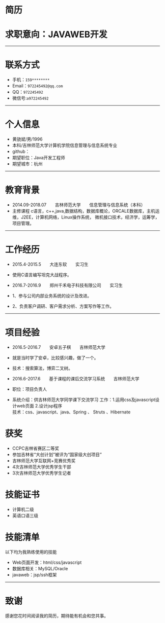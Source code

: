 # 简历
# 求职意向：JAVAWEB开发
---


# 联系方式


- 手机：```159******** ```
- Email：```972245492@qq.com ```
- QQ：```972245492```
- 微信号:```a972245492```

---

# 个人信息

 - 黄骁斌/男/1996 
 - 本科/吉林师范大学计算机学院信息管理与信息系统专业
 - github：
 - 期望职位：Java开发工程师
 - 期望城市：杭州

---
# 教育背景
- 2014.09-2018.07　　吉林师范大学　　信息管理与信息系统（本科）
- 主修课程
c语言，c++,java,数据结构，数据库概论，ORCALE数据库，主机运维，J2EE，计算机网络，Linux操作系统， 微机接口技术，经济学，运筹学，项目管理。

---
# 工作经历
- 2015.4-2015.5　　大连东软　　实习生
- 使用C语言编写坦克大战程序。  

- 2016.7-2016.9　　郑州千禾电子科技有限公司　　实习生
- 1、参与公司内部业务系统的设计及改进。
- 2、负责客户调研、客户需求分析、方案写作等工作。


---

# 项目经验
- 2016.5-2016.7　　安卓五子棋　　吉林师范大学
- 就是当时学了安卓，比较感兴趣，做了一个。
- 技术：搜索算法，博弈二叉树。

- 2016.6-2017.6　　基于课程的课后交流学习系统　　吉林师范大学
- 职位：项目负责人
- 系统介绍：供吉林师范大学同学课下交流学习
工作：1.运用css及javascript设计web页面  2.设计jsp程序  
技术：css、javascript、java、Spring 、 Struts 、Hibernate

# 获奖
- CCPC吉林省赛区二等奖
- 参加吉林省“大创计划”被评为“国家级大创项目”
- 吉林师范大学互联网+竞赛优秀奖
- 4次吉林师范大学优秀学生干部
- 3次吉林师范大学优秀学生记者

# 技能证书
- 计算机二级
- 英语口语三级

# 技能清单

以下均为我熟练使用的技能

- Web页面开发：html/css/javascript
- 数据库相关：MySQL/Oracle
- javaweb：jsp/ssh框架






---

# 致谢
感谢您花时间阅读我的简历，期待能有机会和您共事。
